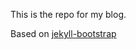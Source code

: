 This is the repo for my blog.

Based on [jekyll-bootstrap](https://github.com/plusjade/jekyll-bootstrap/)
